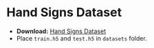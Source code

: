# Hand Signs Dataset

- **Download:** [Hand Signs Dataset](https://www.kaggle.com/datasets/shivamaggarwal513/dlai-hand-signs-05)
- Place `train.h5` and `test.h5` in `datasets` folder.
